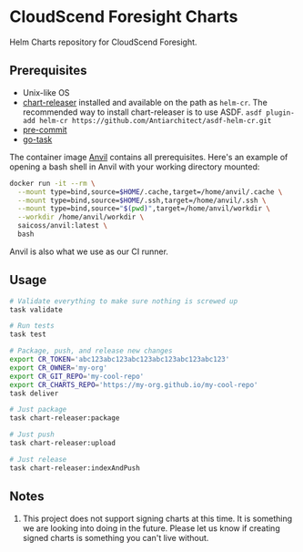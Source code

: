 # CloudScend Foresight Charts

Helm Charts repository for CloudScend Foresight.

## Prerequisites

- Unix-like OS
- [chart-releaser](https://github.com/helm/chart-releaser) installed and available on the path as `helm-cr`. The recommended way to install chart-releaser is to use ASDF. `asdf plugin-add helm-cr https://github.com/Antiarchitect/asdf-helm-cr.git`
- [pre-commit](https://pre-commit.com/)
- [go-task](https://taskfile.dev)

The container image [Anvil](https://hub.docker.com/r/saicoss/anvil) contains all prerequisites. Here's an example of opening a bash shell in Anvil with your working directory mounted:

```sh
docker run -it --rm \
  --mount type=bind,source=$HOME/.cache,target=/home/anvil/.cache \
  --mount type=bind,source=$HOME/.ssh,target=/home/anvil/.ssh \
  --mount type=bind,source="$(pwd)",target=/home/anvil/workdir \
  --workdir /home/anvil/workdir \
  saicoss/anvil:latest \
  bash
```

Anvil is also what we use as our CI runner.

## Usage

```sh
# Validate everything to make sure nothing is screwed up
task validate

# Run tests
task test

# Package, push, and release new changes
export CR_TOKEN='abc123abc123abc123abc123abc123abc123'
export CR_OWNER='my-org'
export CR_GIT_REPO='my-cool-repo'
export CR_CHARTS_REPO='https://my-org.github.io/my-cool-repo'
task deliver

# Just package
task chart-releaser:package

# Just push
task chart-releaser:upload

# Just release
task chart-releaser:indexAndPush
```

## Notes

1. This project does not support signing charts at this time. It is something we are looking into doing in the future. Please let us know if creating signed charts is something you can't live without.
